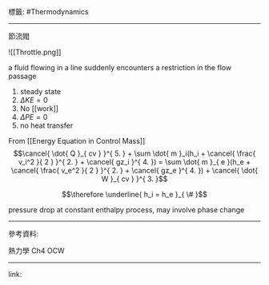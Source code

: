 標籤: #Thermodynamics 

---

節流閥

![[Throttle.png]]

a fluid flowing in a line suddenly encounters a restriction in the flow passage

1. steady state
2. $\Delta KE = 0$
3. No [[work]]
4. $\Delta PE = 0$
5. no heat transfer

From [[Energy Equation in Control Mass]]
$$\cancel{ \dot{ Q }_{ cv } }^{ 5. } + \sum \dot{ m }_i(h_i + \cancel{ \frac{ v_i^2 }{ 2 } }^{ 2. } + \cancel{ gz_i }^{ 4. }) = \sum \dot{ m }_{ e }(h_e + \cancel{ \frac{ v_e^2 }{ 2 } }^{ 2. } + \cancel{ gz_e }^{ 4. }) + \cancel{ \dot{ W }_{ cv } }^{ 3. }$$

$$\therefore \underline{ h_i = h_e }_{ \# }$$

pressure drop at constant enthalpy process, may involve phase change

---

參考資料:

熱力學 Ch4 OCW

---

link:

